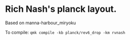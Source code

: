 # Rich Nash's planck layout.

Based on manna-harbour_miryoku

To compile: `qmk compile -kb planck/rev6_drop -km rvnash`


